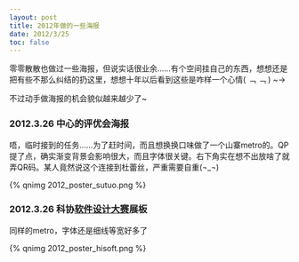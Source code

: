 ```yaml
---
layout: post
title: 2012年做的一些海报
date: 2012/3/25
toc: false
---
```


零零散散也做过一些海报，但说实话很业余……有个空间挂自己的东西，想想还是把有些不那么纠结的扔这里，想想十年以后看到这些是咋样一个心情( ﹁ ﹁ ) ~→ 

<!--more-->

不过动手做海报的机会貌似越来越少了~

### 2012.3.26 中心的评优会海报

唔，临时接到的任务……为了赶时间，而且想换换口味做了一个山寨metro的。QP提了点，确实渐变背景会影响很大，而且字体很关键。右下角实在想不出放啥了就弄QR码。某人竟然说这个连接到杜蕾丝，严重需要自重(¬_¬)

{% qnimg 2012_poster_sutuo.png %}

### 2012.3.26 科协[软件设计大赛](http://www.hisoft2012.org)展板

同样的metro，字体还是细线等宽好多了

{% qnimg 2012_poster_hisoft.png %}